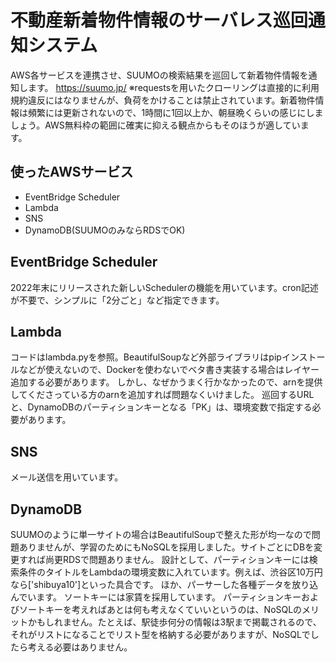 # 不動産新着物件情報のサーバレス巡回通知システム

AWS各サービスを連携させ、SUUMOの検索結果を巡回して新着物件情報を通知します。
https://suumo.jp/
※requestsを用いたクローリングは直接的に利用規約違反にはなりませんが、負荷をかけることは禁止されています。新着物件情報は頻繁には更新されないので、1時間に1回以上か、朝昼晩くらいの感じにしましょう。AWS無料枠の範囲に確実に抑える観点からもそのほうが適しています。

## 使ったAWSサービス
+ EventBridge Scheduler
+ Lambda
+ SNS
+ DynamoDB(SUUMOのみならRDSでOK)
  
## EventBridge Scheduler
2022年末にリリースされた新しいSchedulerの機能を用いています。cron記述が不要で、シンプルに「2分ごと」など指定できます。

## Lambda
コードはlambda.pyを参照。BeautifulSoupなど外部ライブラリはpipインストールなどが使えないので、Dockerを使わないでベタ書き実装する場合はレイヤー追加する必要があります。
しかし、なぜかうまく行かなかったので、arnを提供してくださっている方のarnを追加すれば問題なくいけました。
巡回するURLと、DynamoDBのパーティションキーとなる「PK」は、環境変数で指定する必要があります。

## SNS
メール送信を用いています。

## DynamoDB 
SUUMOのように単一サイトの場合はBeautifulSoupで整えた形が均一なので問題ありませんが、学習のためにもNoSQLを採用しました。サイトごとにDBを変更すれば尚更RDSで問題ありません。
設計として、パーティションキーには検索条件のタイトルをLambdaの環境変数に入れています。例えば、渋谷区10万円なら['shibuya10']といった具合です。
ほか、パーサーした各種データを放り込んでいます。
ソートキーには家賃を採用しています。
パーティションキーおよびソートキーを考えればあとは何も考えなくていいというのは、NoSQLのメリットかもしれません。たとえば、駅徒歩何分の情報は3駅まで掲載されるので、それがリストになることでリスト型を格納する必要がありますが、NoSQLでしたら考える必要はありません。



